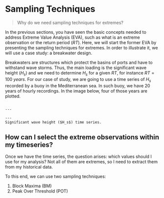 
# Sampling Techniques

> Why do we need sampling techniques for extremes?

In the previous sections, you have seen the basic concepts needed to address Extreme Value Analysis (EVA), such as what is an extreme observation or the return period ($RT$). Here, we will start the former EVA by presenting the sampling techniques for extremes. In order to illustrate it, we will use a case study: a breakwater design.

Breakwaters are structures which protect the basins of ports and have to withstand wave storms. Thus, the main loading is the significant wave height ($H_s$) and we need to determine $H_s$ for a given $RT$, for instance $RT = 100\ years$. For our case of study, we are going to use a time series of $H_s$ recorded by a buoy in the Mediterranean sea. In such buoy, we have 20 years of hourly recordings. In the image below, four of those years are plotted.

```{figure} ../figures/EVA/timeSeries.png

---

---
Significant wave height ($H_s$) time series.
```

## How can I select the extreme observations within my timeseries?

Once we have the time series, the question arises: which values should I use for my analysis? Not all of them are extremes, so I need to extract them from my historical data.

To this end, we can use two sampling techniques:
1. Block Maxima (BM)
2. Peak Over Threshold (POT)